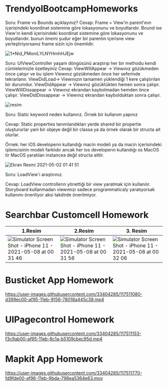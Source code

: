 # TrendyolBootcampHomeworks

Soru: Frame vs Bounds açıklayınız?
Cevap: Frame = View’in parent’ının içerisindeki koordinat sistemine göre lokasyonunu ve boyutlarıdır. Bound ise View'ın kendi içerisindeki koordinat sistemine göre lokasyonunu ve boyutlarıdır.
bunun önemi şudur eğer bir parentın içerisne view yerleştiriyorsanız frame sizin için önemlidir. 


![1*Nid_PMoniLYLNYHmhHJEjw](https://user-images.githubusercontent.com/33404285/116796231-93dd8b00-aae3-11eb-8ebf-7aded7235575.png)


Soru: UIViewController yaşam döngüsünü araştırıp her bir methodu kendi cümlelerinizle özetleyiniz 
Cevap: ViewWillAppear -> Viewınız gözükmeden önce çalışır ve bu işlem Viewınız gözükmeden önce her seferinde tekrarlanır.
ViewDidLoad-> Viewınızın tamamen yüklendiği 1 kere çalıştırılan bir durumdur.
ViewDidAppear -> Viewınız gözüktükten hemen sonra çalışır. 
ViewWillDissappear -> Viewınız ekrandan kaybolmadan hemden önce çalışır.
ViewDidDissappear -> Viewınız ekrandan kaybolduktan sonra çalışır.


![resim](https://user-images.githubusercontent.com/33404285/116796417-e9666780-aae4-11eb-93c1-105a73c47bef.png)

Soru: Static keyword neden kullanırız. Örnek bir kullanım yapınız

Cevap: Static properties tanımlandıkları yerde shared bir propertie oluştururlar yani bir objeye değil bir classa ya da örnek olarak bir structa ait olurlar.

Örnek: her iOS developerın kullandığı macin modeli ya da macin içerisindeki işlemcisinin modeli farklıdır ancak her ios developerın kullandığı os MacOS tir
MacOS yaratılan instancea değil structa aittir.

![Ekran Resmi 2021-05-02 01 41 51](https://user-images.githubusercontent.com/33404285/116796738-9f32b580-aae7-11eb-9a2a-0299818974dc.png)

Soru: LoadView'ı araştırınız.

Cevap: LoadView controllerın yönettiği bir view yaratmak için kullanılır. Storyboard kullanmadan viewımızı sadece programmaticaly yaratıyorsak kullanımı öneriliyor aksi takdirde önerilmiyor.


# Searchbar Customcell Homework

| 1.Resim  | 2.Resim |3. Resim |
| ------------- | ------------- |------------- |
| ![Simulator Screen Shot - iPhone 11 - 2021-05-08 at 00 31 46](https://user-images.githubusercontent.com/33404285/117510544-ef50c280-af94-11eb-9d5e-8eaec3f389bf.png) | ![Simulator Screen Shot - iPhone 11 - 2021-05-08 at 00 31 56](https://user-images.githubusercontent.com/33404285/117510552-f24bb300-af94-11eb-8311-8733668bb2d8.png)  |![Simulator Screen Shot - iPhone 11 - 2021-05-08 at 00 32 06](https://user-images.githubusercontent.com/33404285/117510556-f4157680-af94-11eb-814d-a9798245b2c4.png)  |



# Busticket App Homework
https://user-images.githubusercontent.com/33404285/117511080-d399ec00-af95-11eb-9156-78018a445c39.mp4

# UIPagecontrol Homework

https://user-images.githubusercontent.com/33404285/117511153-f3c9ab00-af95-11eb-8c1a-b5109cbec95d.mp4

# Mapkit App Homework


https://user-images.githubusercontent.com/33404285/117511770-fd9fde00-af96-11eb-9bda-798ea5364e63.mov







